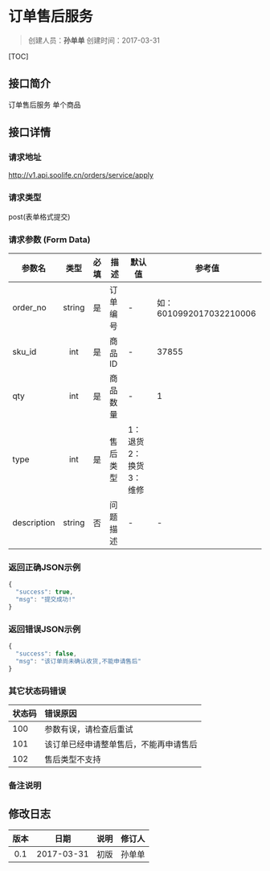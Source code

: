 # 订单售后服务
>创建人员：**孙单单**
>创建时间：2017-03-31

[TOC]


## 接口简介
订单售后服务 单个商品

## 接口详情

### 请求地址
http://v1.api.soolife.cn/orders/service/apply

### 请求类型
post(表单格式提交)

### 请求参数 (Form Data)
| 参数名 | 类型 | 必填 | 描述 | 默认值 | 参考值 |
| --- | :---: | :---: | --- | --- | --- |
|order_no|string|是|订单编号|-|如：6010992017032210006|
|sku_id|int|是|商品ID|-|37855|
|qty|int|是|商品数量|-|1|
|type|int|是|售后类型|1：退货 2：换货 3：维修|
|description|string|否|问题描述|-|-|

### 返回正确JSON示例
```javascript
{
  "success": true,
  "msg": "提交成功!"
}
```
### 返回错误JSON示例
```javascript
{
  "success": false,
  "msg": "该订单尚未确认收货,不能申请售后"
}
```

### 其它状态码错误
| 状态码 | 错误原因     |
| :------------- | :------------- |
|100|参数有误，请检查后重试|
|101|该订单已经申请整单售后，不能再申请售后|
|102|售后类型不支持|

### 备注说明


## 修改日志
| 版本   | 日期         | 说明   | 修订人  |
| :----: | :----------: | :---- | :---- |
| 0.1  | 2017-03-31 | 初版   | 孙单单  |
